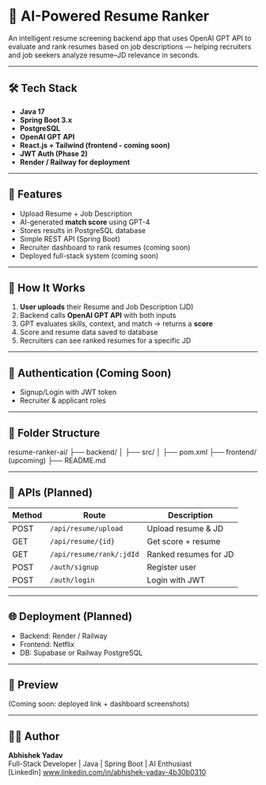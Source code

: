# 💼 AI-Powered Resume Ranker

An intelligent resume screening backend app that uses OpenAI GPT API to evaluate and rank resumes based on job descriptions — helping recruiters and job seekers analyze resume–JD relevance in seconds.

---

## 🛠️ Tech Stack

- **Java 17**
- **Spring Boot 3.x**
- **PostgreSQL**
- **OpenAI GPT API**
- **React.js + Tailwind (frontend - coming soon)**
- **JWT Auth (Phase 2)**
- **Render / Railway for deployment**

---

## 📌 Features

- Upload Resume + Job Description
- AI-generated **match score** using GPT-4
- Stores results in PostgreSQL database
- Simple REST API (Spring Boot)
- Recruiter dashboard to rank resumes (coming soon)
- Deployed full-stack system (coming soon)

---

## 🚀 How It Works

1. **User uploads** their Resume and Job Description (JD)
2. Backend calls **OpenAI GPT API** with both inputs
3. GPT evaluates skills, context, and match → returns a **score**
4. Score and resume data saved to database
5. Recruiters can see ranked resumes for a specific JD

---

## 🔐 Authentication (Coming Soon)

- Signup/Login with JWT token
- Recruiter & applicant roles

---

## 📁 Folder Structure

resume-ranker-ai/
├── backend/
│ ├── src/
│ ├── pom.xml
├── frontend/ (upcoming)
├── README.md

---

## 🧪 APIs (Planned)

| Method | Route | Description |
|--------|-------|-------------|
| POST | `/api/resume/upload` | Upload resume & JD |
| GET  | `/api/resume/{id}` | Get score + resume |
| GET  | `/api/resume/rank/:jdId` | Ranked resumes for JD |
| POST | `/auth/signup` | Register user |
| POST | `/auth/login` | Login with JWT |

---

## 🌐 Deployment (Planned)

- Backend: Render / Railway
- Frontend: Netflix
- DB: Supabase or Railway PostgreSQL

---

## 📸 Preview

 (Coming soon: deployed link + dashboard screenshots)

---

## 🙋‍♂️ Author

**Abhishek Yadav**  
Full-Stack Developer | Java | Spring Boot | AI Enthusiast  
[LinkedIn] www.linkedin.com/in/abhishek-yadav-4b30b0310

